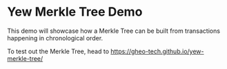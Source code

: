 # Yew Merkle Tree Demo

This demo will showcase how a Merkle Tree can be built from transactions happening in chronological order.

To test out the Merkle Tree, head to https://gheo-tech.github.io/yew-merkle-tree/
